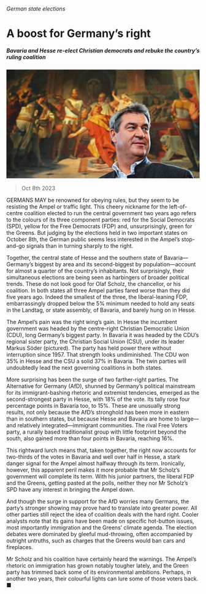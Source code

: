 ###### German state elections

# A boost for Germany’s right 

##### Bavaria and Hesse re-elect Christian democrats and rebuke the country’s ruling coalition 

![image](images/20231014_EUP001.jpg) 

> Oct 8th 2023 

GERMANS MAY be renowned for obeying rules, but they seem to be resisting the Ampel or traffic light. This cheery nickname for the left-of-centre coalition elected to run the central government two years ago refers to the colours of its three component parties: red for the Social Democrats (SPD), yellow for the Free Democrats (FDP) and, unsurprisingly, green for the Greens. But judging by the elections held in two important states on October 8th, the German public seems less interested in the Ampel’s stop-and-go signals than in turning sharply to the right. 

Together, the central state of Hesse and the southern state of Bavaria—Germany’s biggest by area and its second-biggest by population—account for almost a quarter of the country’s inhabitants. Not surprisingly, their simultaneous elections are being seen as harbingers of broader political trends. These do not look good for Olaf Scholz, the chancellor, or his coalition. In both states all three Ampel parties fared worse than they did five years ago. Indeed the smallest of the three, the liberal-leaning FDP, embarrassingly dropped below the 5% minimum needed to hold any seats in the Landtag, or state assembly, of Bavaria, and barely hung on in Hesse.

The Ampel’s pain was the right wing’s gain. In Hesse the incumbent government was headed by the centre-right Christian Democratic Union (CDU), long Germany’s biggest party. In Bavaria it was headed by the CDU’s regional sister party, the Christian Social Union (CSU), under its leader Markus Söder (pictured). The party has held power there without interruption since 1957. That strength looks undiminished. The CDU won 35% in Hesse and the CSU a solid 37% in Bavaria. The twin parties will undoubtedly lead the next governing coalitions in both states. 

More surprising has been the surge of two farther-right parties. The Alternative for Germany (AfD), shunned by Germany’s political mainstream for its immigrant-bashing rhetoric and extremist tendencies, emerged as the second-strongest party in Hesse, with 18% of the vote. Its tally rose four percentage points in Bavaria too, to 15%. These are unusually strong results, not only because the AfD’s stronghold has been more in eastern than in southern states, but because Hesse and Bavaria are home to large—and relatively integrated—immigrant communities. The rival Free Voters party, a rurally based traditionalist group with little footprint beyond the south, also gained more than four points in Bavaria, reaching 16%. 

This rightward lurch means that, taken together, the right now accounts for two-thirds of the votes in Bavaria and well over half in Hesse, a stark danger signal for the Ampel almost halfway through its term. Ironically, however, this apparent peril makes it more probable that Mr Scholz’s government will complete its term. With his junior partners, the liberal FDP and the Greens, getting pasted at the polls, neither they nor Mr Scholz’s SPD have any interest in bringing the Ampel down.

And though the surge in support for the AfD worries many Germans, the party’s stronger showing may prove hard to translate into greater power. All other parties still reject the idea of coalition deals with the hard right. Cooler analysts note that its gains have been made on specific hot-button issues, most importantly immigration and the Greens’ climate agenda. The election debates were dominated by gleeful mud-throwing, often accompanied by outright untruths, such as charges that the Greens would ban cars and fireplaces. 

Mr Scholz and his coalition have certainly heard the warnings. The Ampel’s rhetoric on immigration has grown notably tougher lately, and the Green party has trimmed back some of its environmental ambitions. Perhaps, in another two years, their colourful lights can lure some of those voters back. ■

